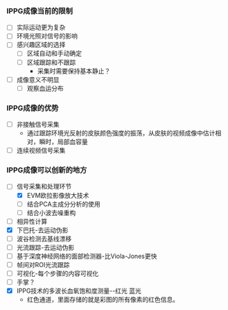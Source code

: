 

### IPPG成像当前的限制

- [ ] 实际运动更为复杂
- [ ] 环境光照对信号的影响
- [ ] 感兴趣区域的选择
  - [ ] 区域自动和手动确定
  - [ ] 区域跟踪和不跟踪
    + 采集时需要保持基本静止？
- [ ] 成像意义不明显
  - [ ] 观察血运分布

### IPPG成像的优势

- [ ] 非接触信号采集
  + 通过跟踪环境光反射的皮肤颜色强度的振荡，从皮肤的视频成像中估计相对，瞬时，局部血容量
- [ ] 连续视频信号采集

### IPPG成像可以创新的地方

- [ ] 信号采集和处理环节
  - [x] EVM欧拉影像放大技术
  - [ ] 结合PCA主成分分析的使用
  - [ ] 结合小波去噪重构
- [ ] 相异性计算
- [x] 下巴托-去运动伪影
- [ ] 波谷检测去基线漂移
- [ ] 光流跟踪-去运动伪影
- [ ] 基于深度神经网络的面部检测器-比Viola-Jones更快
- [ ] 帧间对ROI光流跟踪
- [ ] 可视化-每个步骤的内容可视化
- [ ] 手掌？
- [x] IPPG技术的多波长血氧饱和度测量--红光 蓝光
  + 红色通道，里面存储的就是彩图的所有像素的红色信息。